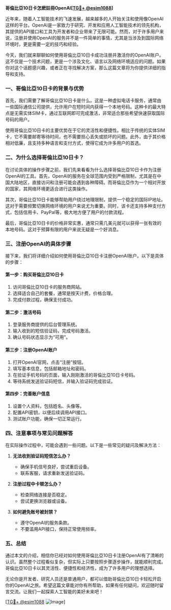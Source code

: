 **哥倫比亞10日卡怎麽註冊OpenAI[[TG💪+ @esim1088](https://t.me/s/esim1088)]**

近年来，随着人工智能技术的飞速发展，越来越多的人开始关注和使用像OpenAI这样的平台。OpenAI是一家致力于研究、开发和应用人工智能技术的领先机构，其提供的API接口和工具为开发者和企业带来了无限可能。然而，对于许多用户来说，注册并使用OpenAI的服务并不是一件简单的事情，尤其是当涉及到国际网络环境时，更是需要一定的技巧和经验。

今天，我们就来聊聊如何使用哥倫比亞10日卡成功注册并激活你的OpenAI账户。这不仅是一个技术问题，更是一个涉及文化、语言以及网络环境适应的问题。如果你对这个话题感兴趣，或者正在寻找解决方案，那么这篇文章将为你提供详细的指导和支持。

### 一、哥倫比亞10日卡的背景与优势

首先，我们需要了解哥倫比亞10日卡是什么。这是一种虚拟电话卡服务，通常由一些国际通信公司提供，允许用户在短时间内获得一个本地号码。这种卡的最大特点是无需实体SIM卡，通过互联网即可完成激活，非常适合那些希望快速获取国际号码的用户。

使用哥倫比亞10日卡的主要优势在于它的灵活性和便捷性。相比于传统的实体SIM卡，它不需要邮寄等待时间，也不需要担心丢失或损坏的问题。此外，由于其价格相对低廉，且支持多种语言和支付方式，使得它成为许多用户的首选。

### 二、为什么选择哥倫比亞10日卡？

在讨论具体的操作步骤之前，我们先来看看为什么选择哥倫比亞10日卡作为注册OpenAI的工具。首先，OpenAI的服务在全球范围内受到严格限制，尤其是在中国大陆地区，直接访问和注册可能会遇到各种障碍。而哥倫比亞作为一个相对开放的国家，其网络环境更适合进行这类操作。

其次，哥倫比亞10日卡能够帮助用户绕过地理限制，提供一个稳定的国际IP地址。这对于需要频繁切换网络环境的用户来说尤为重要。同时，该卡还支持多种支付方式，包括信用卡、PayPal等，极大地方便了用户的付款流程。

最后，哥倫比亞10日卡的价格非常实惠，通常只需几美元就可以获得一张有效的本地号码。这对于预算有限的用户来说无疑是一个好消息。

### 三、注册OpenAI的具体步骤

接下来，我们将详细介绍如何使用哥倫比亞10日卡注册OpenAI账户。以下是具体的步骤：

#### 第一步：购买哥倫比亞10日卡

1. 访问哥倫比亞10日卡的服务商网站。
2. 选择适合自己的套餐，通常是按天计费，价格合理。
3. 完成付款过程，确保支付成功。

#### 第二步：激活号码

1. 登录服务商提供的后台管理系统。
2. 输入收到的短信验证码，完成号码激活。
3. 确认号码状态显示为“可用”。

#### 第三步：注册OpenAI账户

1. 打开OpenAI官网，点击“注册”按钮。
2. 填写基本信息，包括邮箱地址和密码。
3. 在验证手机号码的页面，输入刚刚激活的哥倫比亞10日卡号码。
4. 等待系统发送验证码短信，并输入验证码完成验证。

#### 第四步：完善账户信息

1. 设置个人资料，包括姓名、头像等。
2. 配置API密钥，以便后续调用API接口。
3. 测试账户功能，确保一切正常运行。

### 四、注意事项与常见问题解答

在实际操作过程中，可能会遇到一些问题。以下是一些常见的疑问及解决方法：

1. **无法收到验证码短信怎么办？**
   - 确保手机信号良好，尝试重启设备。
   - 联系客服，请求重新发送验证码。

2. **注册过程中卡顿怎么办？**
   - 检查网络连接是否稳定。
   - 尝试更换浏览器或设备。

3. **如何避免账号被封禁？**
   - 遵守OpenAI的服务条款。
   - 不要滥用API接口，保持正常使用频率。

### 五、总结

通过本文的介绍，相信你已经对如何使用哥倫比亞10日卡注册OpenAI有了清晰的认识。虽然整个过程看似复杂，但实际上只要按照步骤逐步操作，就能顺利完成。哥倫比亞10日卡以其灵活性、便捷性和经济性，成为了许多用户的理想选择。

无论你是开发者、研究人员还是普通用户，都可以借助哥倫比亞10日卡轻松开启你的OpenAI之旅。希望这篇文章能对你有所帮助，如果有任何疑问，欢迎随时留言交流。让我们一起探索人工智能的美好未来吧！

[[TG💪+ @esim1088](https://t.me/s/esim1088) ![Image](https://i.postimg.cc/4NQfJmqS/Snipaste-2025-05-13-00-14-12.png)]